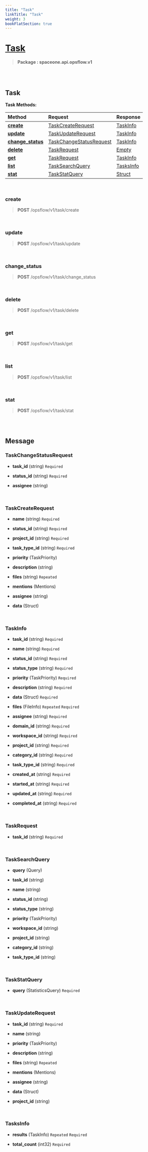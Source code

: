 ```yaml
---
title: "Task"
linkTitle: "Task"
weight: 3
bookFlatSection: true
---
```

# [Task](#Task)



>  **Package : spaceone.api.opsflow.v1**

<br>
<br>

## Task





**Task Methods:**


| Method | Request | Response |
| :----- | :-------- | :-------- |
| [**create**](./Task#create) | [TaskCreateRequest](Task#taskcreaterequest) | [TaskInfo](Task#taskinfo) |
| [**update**](./Task#update) | [TaskUpdateRequest](Task#taskupdaterequest) | [TaskInfo](Task#taskinfo) |
| [**change_status**](./Task#change_status) | [TaskChangeStatusRequest](Task#taskchangestatusrequest) | [TaskInfo](Task#taskinfo) |
| [**delete**](./Task#delete) | [TaskRequest](Task#taskrequest) | [Empty](Task#empty) |
| [**get**](./Task#get) | [TaskRequest](Task#taskrequest) | [TaskInfo](Task#taskinfo) |
| [**list**](./Task#list) | [TaskSearchQuery](Task#tasksearchquery) | [TasksInfo](Task#tasksinfo) |
| [**stat**](./Task#stat) | [TaskStatQuery](Task#taskstatquery) | [Struct](Task#struct) |



    
<br>

### create





> **POST** /opsflow/v1/task/create
>






    
<br>

### update





> **POST** /opsflow/v1/task/update
>






    
<br>

### change_status





> **POST** /opsflow/v1/task/change_status
>






    
<br>

### delete





> **POST** /opsflow/v1/task/delete
>






    
<br>

### get





> **POST** /opsflow/v1/task/get
>






    
<br>

### list





> **POST** /opsflow/v1/task/list
>






    
<br>

### stat





> **POST** /opsflow/v1/task/stat
>






    


<br>
<br>

## Message



### TaskChangeStatusRequest
* **task_id** (string)   `Required` 

    
* **status_id** (string)   `Required` 

    
* **assignee** (string)  

    <br>

### TaskCreateRequest
* **name** (string)   `Required` 

    
* **status_id** (string)   `Required` 

    
* **project_id** (string)   `Required` 

    
* **task_type_id** (string)   `Required` 

    
* **priority** (TaskPriority)  

    
* **description** (string)  

    
* **files** (string)  `Repeated`   

    
* **mentions** (Mentions)  

    
* **assignee** (string)  

    
* **data** (Struct)  

    <br>

### TaskInfo
* **task_id** (string)   `Required` 

    
* **name** (string)   `Required` 

    
* **status_id** (string)   `Required` 

    
* **status_type** (string)   `Required` 

    
* **priority** (TaskPriority)   `Required` 

    
* **description** (string)   `Required` 

    
* **data** (Struct)   `Required` 

    
* **files** (FileInfo)  `Repeated`    `Required` 

    
* **assignee** (string)   `Required` 

    
* **domain_id** (string)   `Required` 

    
* **workspace_id** (string)   `Required` 

    
* **project_id** (string)   `Required` 

    
* **category_id** (string)   `Required` 

    
* **task_type_id** (string)   `Required` 

    
* **created_at** (string)   `Required` 

    
* **started_at** (string)   `Required` 

    
* **updated_at** (string)   `Required` 

    
* **completed_at** (string)   `Required` 

    <br>

### TaskRequest
* **task_id** (string)   `Required` 

    <br>

### TaskSearchQuery
* **query** (Query)  

    
* **task_id** (string)  

    
* **name** (string)  

    
* **status_id** (string)  

    
* **status_type** (string)  

    
* **priority** (TaskPriority)  

    
* **workspace_id** (string)  

    
* **project_id** (string)  

    
* **category_id** (string)  

    
* **task_type_id** (string)  

    <br>

### TaskStatQuery
* **query** (StatisticsQuery)   `Required` 

    <br>

### TaskUpdateRequest
* **task_id** (string)   `Required` 

    
* **name** (string)  

    
* **priority** (TaskPriority)  

    
* **description** (string)  

    
* **files** (string)  `Repeated`   

    
* **mentions** (Mentions)  

    
* **assignee** (string)  

    
* **data** (Struct)  

    
* **project_id** (string)  

    <br>

### TasksInfo
* **results** (TaskInfo)  `Repeated`    `Required` 

    
* **total_count** (int32)   `Required` 

    <br>
